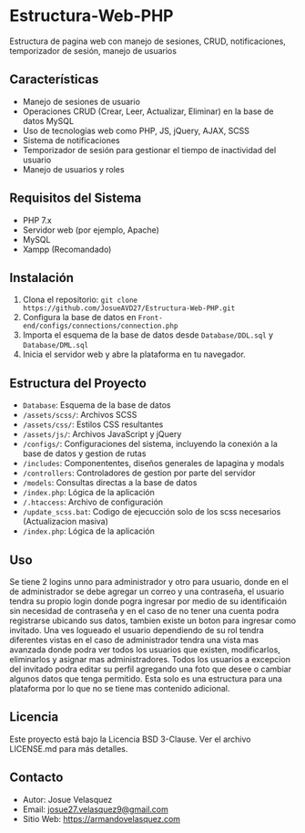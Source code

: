# Estructura-Web-PHP
Estructura de pagina web con manejo de sesiones, CRUD, notificaciones, temporizador de sesión, manejo de usuarios

## Características

- Manejo de sesiones de usuario
- Operaciones CRUD (Crear, Leer, Actualizar, Eliminar) en la base de datos MySQL
- Uso de tecnologías web como PHP, JS, jQuery, AJAX, SCSS
- Sistema de notificaciones
- Temporizador de sesión para gestionar el tiempo de inactividad del usuario
- Manejo de usuarios y roles

## Requisitos del Sistema

- PHP 7.x
- Servidor web (por ejemplo, Apache)
- MySQL
- Xampp (Recomandado)

## Instalación

1. Clona el repositorio: `git clone https://github.com/JosueAVD27/Estructura-Web-PHP.git`
2. Configura la base de datos en `Front-end/configs/connections/connection.php`
3. Importa el esquema de la base de datos desde `Database/DDL.sql` y `Database/DML.sql` 
4. Inicia el servidor web y abre la plataforma en tu navegador.

## Estructura del Proyecto

- `Database`: Esquema de la base de datos
- `/assets/scss/`: Archivos SCSS
- `/assets/css/`: Estilos CSS resultantes
- `/assets/js/`: Archivos JavaScript y jQuery
- `/configs/`: Configuraciones del sistema, incluyendo la conexión a la base de datos y gestion de rutas
- `/includes`: Componententes, diseños generales de lapagina y modals
- `/controllers`: Controladores de gestion por parte del servidor
- `/models`: Consultas directas a la base de datos
- `/index.php`: Lógica de la aplicación
- `/.htaccess`: Archivo de configuración
- `/update_scss.bat`: Codigo de ejecucción solo de los scss necesarios (Actualizacion masiva)
- `/index.php`: Lógica de la aplicación


## Uso

Se tiene 2 logins unno para administrador y otro para usuario, donde en el de administrador se debe agregar un correo y una contraseña, el usuario tendra su propio login donde pogra ingresar por medio de su identificaión sin necesidad de contraseña y en el caso de no tener una cuenta podra registrarse ubicando sus datos, tambien existe un boton para ingresar como invitado. Una ves logueado el usuario dependiendo de su rol tendra diferentes vistas en el caso de administrador tendra una vista mas avanzada donde podra ver todos los usuarios que existen, modificarlos, eliminarlos y asignar mas administradores. Todos los usuarios a excepcion del invitado podra editar su perfil agregando una foto que desee o cambiar algunos datos que tenga permitido. Esta solo es una estructura para una plataforma por lo que no se tiene mas contenido adicional.

## Licencia

Este proyecto está bajo la Licencia BSD 3-Clause. Ver el archivo LICENSE.md para más detalles.

## Contacto

- Autor: Josue Velasquez
- Email: josue27.velasquez9@gmail.com
- Sitio Web: https://armandovelasquez.com